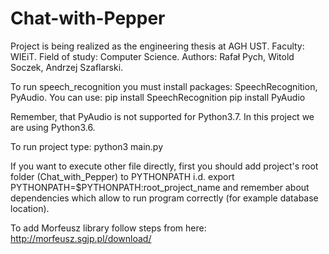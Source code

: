 # Chat-with-Pepper
Project is being realized as the engineering thesis at AGH UST. Faculty: WIEiT. Field of study: Computer Science.
Authors:
Rafał Pych,
Witold Soczek,
Andrzej Szaflarski.

To run speech_recognition you must install packages: SpeechRecognition, PyAudio.
You can use:
pip install SpeechRecognition
pip install PyAudio

Remember, that PyAudio is not supported for Python3.7. In this project we are using Python3.6.

To run project type:
	python3 main.py

If you want to execute other file directly, first you should add project's root folder (Chat_with_Pepper) to PYTHONPATH i.d. export PYTHONPATH=$PYTHONPATH:root_project_name and remember about dependencies which allow to run program correctly (for example database location). 

To add Morfeusz library follow steps from here: http://morfeusz.sgjp.pl/download/



